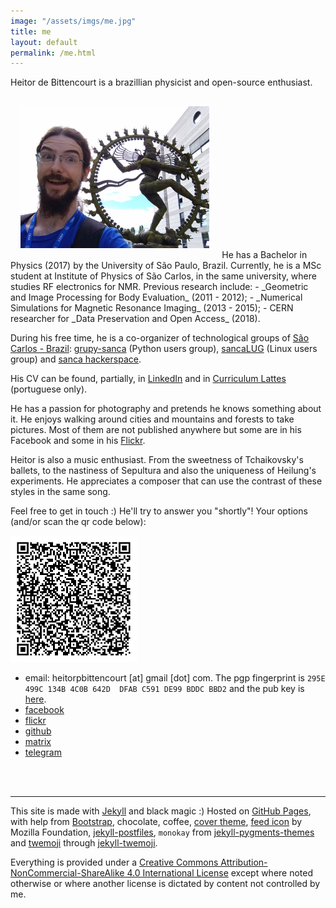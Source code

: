 ```yaml
---
image: "/assets/imgs/me.jpg"
title: me
layout: default
permalink: /me.html
---
```


Heitor de Bittencourt is a brazillian physicist and open-source enthusiast.

<img src="assets/imgs/me.jpg" class="float-right img-fluid" alt="me with Shiva :D" style="width:60%; margin:1rem; min-width:11rem">
He has a Bachelor in Physics (2017) by the University of São Paulo, Brazil.
Currently, he is a MSc student at Institute of Physics of São Carlos, in the
same university, where studies RF electronics for NMR. Previous research
include:
- _Geometric and Image Processing for Body Evaluation_ (2011 - 2012);
- _Numerical Simulations for Magnetic Resonance Imaging_ (2013 - 2015);
- CERN researcher for _Data Preservation and Open Access_ (2018).

During his free time, he is a co-organizer of technological groups of
[São Carlos - Brazil](https://osm.org/go/NqLuVLA-?relation=297986):
[grupy-sanca](https://www.grupysanca.com.br) (Python users group),
[sancaLUG](https://sancalug.org) (Linux users group) and
[sanca hackerspace](https://sancahs.grupysanca.com.br).

His CV can be found, partially, in
[LinkedIn](https://www.linkedin.com/in/heitorpb/) and in
[Curriculum Lattes](http://buscatextual.cnpq.br/buscatextual/visualizacv.do?id=K4356572E5)
(portuguese only).

He has a passion for photography and pretends he knows something about it. He
enjoys walking around cities and mountains and forests to take pictures. Most
of them are not published anywhere but some are in his Facebook and some in his
[Flickr](https://www.flickr.com/photos/heitorpb/).

Heitor is also a music enthusiast. From the sweetness of Tchaikovsky's ballets, to
the nastiness of Sepultura and also the uniqueness of Heilung's experiments. He
appreciates a composer that can use the contrast of these styles in the same
song.

<p class="text-center">
Feel free to get in touch :) He'll try to answer you "shortly"! Your options
(and/or scan the qr code below):
</p>


<div class="clearfix" markdown="1">
<a href="assets/imgs/qrcode.png"><img src="assets/imgs/qrcode.png" class="float-left img-fluid" alt="my vCard" style="width:40%; margin-right:1.3rem;"></a>

- email: heitorpbittencourt [at] gmail [dot] com. The pgp fingerprint
  is `295E 499C 134B 4C0B 642D  DFAB C591 DE99 BDDC BBD2` and the
  pub key is [here](heitor.public.gpg-key).
- [facebook](https://www.facebook.com/wololo666)
- [flickr](https://www.flickr.com/people/heitorpb/)
- [github](https://github.com/heitorPB/)
- [matrix](https://matrix.to/#/@heitor:matrix.org)
- [telegram](https://t.me/wololo666)

<br><br>
</div>

---

This site is made with [Jekyll](https://jekyllrb.com/) and black
magic :) Hosted on [GitHub Pages](https://pages.github.com/), with help from
[Bootstrap](https://getbootstrap.com/),
chocolate, coffee,
[cover theme](https://getbootstrap.com/docs/4.1/examples/cover/),
[feed icon](https://www.feedicons.com/) by Mozilla Foundation,
[jekyll-postfiles](https://nhoizey.github.io/jekyll-postfiles/),
`monokay` from [jekyll-pygments-themes](https://github.com/jwarby/jekyll-pygments-themes/)
and [twemoji](https://github.com/twitter/twemoji)
through [jekyll-twemoji](https://github.com/JuanitoFatas/jekyll-twemoji).

Everything is provided under a
[Creative Commons Attribution-NonCommercial-ShareAlike 4.0 International License](https://creativecommons.org/licenses/by-nc-sa/4.0/)
except where noted otherwise or where another license is dictated by content
not controlled by me.